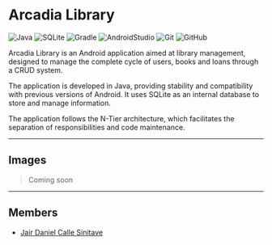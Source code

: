 # Arcadia Library

![Java](https://img.shields.io/badge/java-%23ED8B00.svg?style=for-the-badge&logo=openjdk&logoColor=white)
![SQLite](https://img.shields.io/badge/Sqlite-003B57?style=for-the-badge&logo=sqlite&logoColor=white)
![Gradle](https://img.shields.io/badge/gradle-02303A?style=for-the-badge&logo=gradle&logoColor=white)
![AndroidStudio](https://img.shields.io/badge/Android_Studio-3DDC84?style=for-the-badge&logo=android-studio&logoColor=white)
![Git](https://img.shields.io/badge/git-%23F05033.svg?style=for-the-badge&logo=git&logoColor=white)
![GitHub](https://img.shields.io/badge/github-%23121011.svg?style=for-the-badge&logo=github&logoColor=white)

Arcadia Library is an Android application aimed at library management, designed to manage the complete cycle of users, books and loans through a CRUD system.

The application is developed in Java, providing stability and compatibility with previous versions of Android. It uses SQLite as an internal database to store and manage information.

The application follows the N-Tier architecture, which facilitates the separation of responsibilities and code maintenance.

---

## Images

> Coming soon

---

## Members

- [Jair Daniel Calle Sinitave](https://www.linkedin.com/in/jair-daniel-calle-sinitave/)
